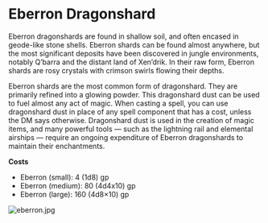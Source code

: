 # Eberron Dragonshard

Eberron dragonshards are found in shallow soil, and often encased in geode-like stone shells. Eberron shards can be found almost anywhere, but the most significant deposits have been discovered in jungle environments, notably Q’barra and the distant land of Xen’drik. In their raw form, Eberron shards are rosy crystals with crimson swirls flowing their depths.

Eberron shards are the most common form of dragonshard. They are primarily refined into a glowing powder. This dragonshard dust can be used to fuel almost any act of magic. When casting a spell, you can use dragonshard dust in place of any spell component that has a cost, unless the DM says otherwise. Dragonshard dust is used in the creation of magic items, and many powerful tools — such as the lightning rail and elemental airships — require an ongoing expenditure of Eberron dragonshards to maintain their enchantments.

**Costs**

- Eberron (small): 4 (1d8) gp
- Eberron (medium): 80 (4d4x10) gp
- Eberron (large): 160 (4d8×10) gp

![eberron.jpg](Eberron%20Dragonshard%207fc3281cabee47959d9fc5cc23fd1155/eberron.jpg)